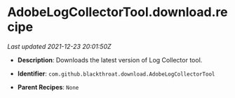 # AdobeLogCollectorTool.download.recipe

_Last updated 2021-12-23 20:01:50Z_

- **Description**: Downloads the latest version of Log Collector tool.

- **Identifier**: `com.github.blackthroat.download.AdobeLogCollectorTool`

- **Parent Recipes**: `None`
